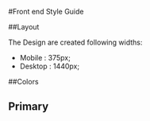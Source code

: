 #Front end Style Guide 

##Layout 

The Design are created following widths: 

- Mobile : 375px;
- Desktop : 1440px;

##Colors 


## Primary 



